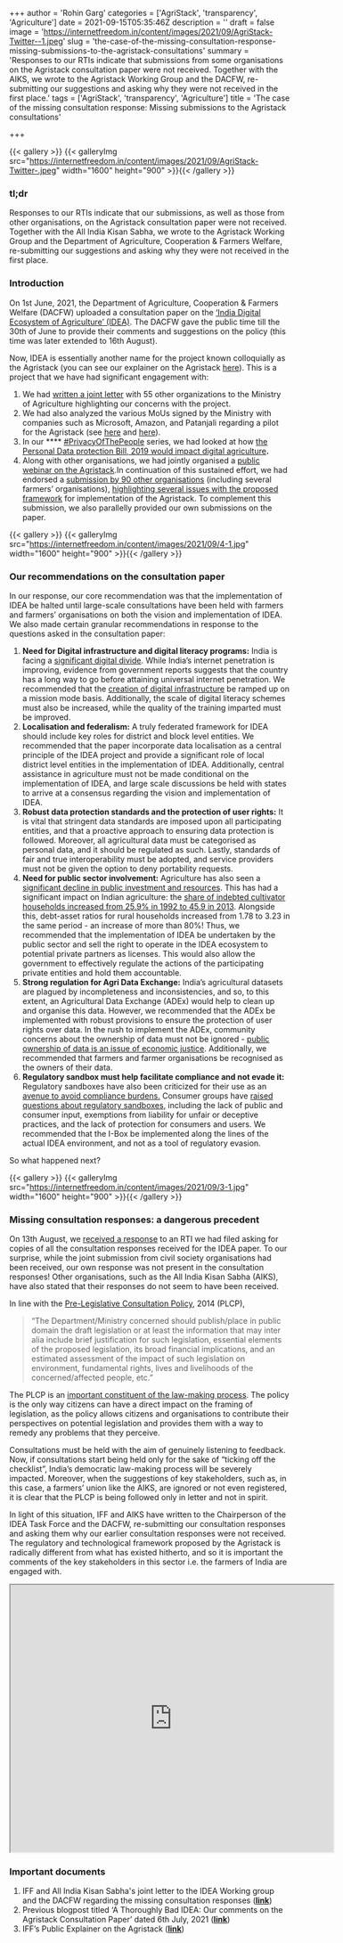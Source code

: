 +++
author = 'Rohin Garg'
categories = ['AgriStack', 'transparency', 'Agriculture']
date = 2021-09-15T05:35:46Z
description = ''
draft = false
image = 'https://internetfreedom.in/content/images/2021/09/AgriStack-Twitter--1.jpeg'
slug = 'the-case-of-the-missing-consultation-response-missing-submissions-to-the-agristack-consultations'
summary = 'Responses to our RTIs indicate that submissions from some organisations on the Agristack consultation paper were not received. Together with the AIKS, we wrote to the Agristack Working Group and the DACFW, re-submitting our suggestions and asking why they were not received in the first place.'
tags = ['AgriStack', 'transparency', 'Agriculture']
title = 'The case of the missing consultation response: Missing submissions to the Agristack consultations'

+++


{{< gallery >}}
{{< galleryImg  src="https://internetfreedom.in/content/images/2021/09/AgriStack-Twitter-.jpeg" width="1600" height="900" >}}{{< /gallery >}}

>>>> <form><script src="https://checkout.razorpay.com/v1/payment-button.js" data-payment_button_id="pl_HLkgeWGQLMuddp" async> </script> </form>

### tl;dr

Responses to our RTIs indicate that our submissions, as well as those from other organisations, on the Agristack consultation paper were not received. Together with the All India Kisan Sabha, we wrote to the Agristack Working Group and the Department of Agriculture, Cooperation & Farmers Welfare, re-submitting our suggestions and asking why they were not received in the first place.

### Introduction

On 1st June, 2021, the Department of Agriculture, Cooperation & Farmers Welfare (DACFW) uploaded a consultation paper on the [‘India Digital Ecosystem of Agriculture’ (IDEA)](https://agricoop.nic.in/en/consultationpaper). The DACFW gave the public time till the 30th of June to provide their comments and suggestions on the policy (this time was later extended to 16th August).

Now, IDEA is essentially another name for the project known colloquially as the Agristack (you can see our explainer on the Agristack [here](https://internetfreedom.in/the-agristack-a-primer/)). This is a project that we have had significant engagement with:

1. We had [written a joint letter](https://internetfreedom.in/joint-letter-to-the-agriculture-minister/) with 55 other organizations to the Ministry of Agriculture highlighting our concerns with the project.
2. We had also analyzed the various MoUs signed by the Ministry with companies such as Microsoft, Amazon, and Patanjali regarding a pilot for the Agristack (see [here](https://internetfreedom.in/revealed-ministry-of-agricultures-mou-with-microsoft-on-the-agristack-urgent-need-for-transparency-and-consultation/) and [here](https://internetfreedom.in/mous-for-nothing-and-data-for-free-4-new-mous-signed-between-the-ministry-of-agriculture-and-private-companies-including-amazon-and-patanjali/)).
3. In our **** [#PrivacyOfThePeople](https://internetfreedom.in/tag/privacyofthepeople/) series, we had looked at how [the Personal Data protection Bill, 2019 would impact digital agriculture](https://internetfreedom.in/privacy-of-the-people-agristack-and-farmer-issues/)**.**
4. Along with other organisations, we had jointly organised a [public webinar on the Agristack](https://www.youtube.com/watch?v=kpk7N9Guq2g).In continuation of this sustained effort, we had endorsed a [submission by 90 other organisations](https://www.kisanswaraj.in/2021/06/30/civil-society-response-on-gois-idea-consultation-paper-on-digitisation-in-indian-agriculture/) (including several farmers’ organisations), [highlighting several issues with the proposed framework](https://www.downtoearth.org.in/news/agriculture/privacy-concerns-no-consultation-farmer-and-digital-rights-groups-write-to-centre-on-agristack-77711) for implementation of the Agristack. To complement this submission, we also parallelly provided our own submissions on the paper.

{{< gallery >}}
{{< galleryImg  src="https://internetfreedom.in/content/images/2021/09/4-1.jpg" width="1600" height="900" >}}{{< /gallery >}}

### Our recommendations on the consultation paper

In our response, our core recommendation was that the implementation of IDEA be halted until large-scale consultations have been held with farmers and farmers’ organisations on both the vision and implementation of IDEA. We also made certain granular recommendations in response to the questions asked in the consultation paper:

1. **Need for Digital infrastructure and digital literacy programs:** India is facing a [significant digital divide](https://internetfreedom.in/improving-internet-access-an-explainer/). While India’s internet penetration is improving, evidence from government reports suggests that the country has a long way to go before attaining universal internet penetration. We recommended that the [creation of digital infrastructure](https://internetfreedom.in/improving-internet-access-an-explainer/) be ramped up on a mission mode basis. Additionally, the scale of digital literacy schemes must also be increased, while the quality of the training imparted must be improved.
2. **Localisation and federalism:** A truly federated framework for IDEA should include key roles for district and block level entities. We recommended that the paper incorporate data localisation as a central principle of the IDEA project and provide a significant role of local district level entities in the implementation of IDEA. Additionally, central assistance in agriculture must not be made conditional on the implementation of IDEA, and large scale discussions be held with states to arrive at a consensus regarding the vision and implementation of IDEA.
3. **Robust data protection standards and the protection of user rights:** It is vital that stringent data standards are imposed upon all participating entities, and that a proactive approach to ensuring data protection is followed. Moreover, all agricultural data must be categorised as personal data, and it should be regulated as such. Lastly, standards of fair and true interoperability must be adopted, and service providers must not be given the option to deny portability requests.
4. **Need for public sector involvement:** Agriculture has also seen a [significant decline in public investment and resources](https://www.rbi.org.in/scripts/bs_viewcontent.aspx?Id=1911). This has had a significant impact on Indian agriculture: the [share of indebted cultivator households increased from 25.9% in 1992 to 45.9 in 2013](http://mospi.nic.in/sites/default/files/publication_reports/KI_70_18.2_19dec14.pdf?download=1). Alongside this, debt-asset ratios for rural households increased from 1.78 to 3.23 in the same period - an increase of more than 80%! Thus, we recommended that the implementation of IDEA be undertaken by the public sector and sell the right to operate in the IDEA ecosystem to potential private partners as licenses. This would also allow the government to effectively regulate the actions of the participating private entities and hold them accountable.
5. **Strong regulation for Agri Data Exchange:** India’s agricultural datasets are plagued by incompleteness and inconsistencies, and so, to this extent, an Agricultural Data Exchange (ADEx) would help to clean up and organise this data. However, we recommended that the ADEx be implemented with robust provisions to ensure the protection of user rights over data. In the rush to implement the ADEx, community concerns about the ownership of data must not be ignored - [public ownership of data is an issue of economic justice](https://link.springer.com/article/10.1057/s41301-019-00212-5). Additionally, we recommended that farmers and farmer organisations be recognised as the owners of their data.
6. **Regulatory sandbox must help facilitate compliance and not evade it:** Regulatory sandboxes have also been criticized for their use as an [avenue to avoid compliance burdens.](https://www.ft.com/content/3d551ae2-9691-3dd8-901f-c22c22667e3b) Consumer groups have [raised questions about regulatory sandboxes](https://www.ft.com/content/3d551ae2-9691-3dd8-901f-c22c22667e3b), including the lack of public and consumer input, exemptions from liability for unfair or deceptive practices, and the lack of protection for consumers and users. We recommended that the I-Box be implemented along the lines of the actual IDEA environment, and not as a tool of regulatory evasion.

So what happened next?

{{< gallery >}}
{{< galleryImg  src="https://internetfreedom.in/content/images/2021/09/3-1.jpg" width="1600" height="900" >}}{{< /gallery >}}

### Missing consultation responses: a dangerous precedent

On 13th August, we [received a response](https://drive.google.com/file/d/1Fx-e1AWZ24jQcqUC1UK9_EPtddc0jNxu/view) to an RTI we had filed asking for copies of all the consultation responses received for the IDEA paper. To our surprise, while the joint submission from civil society organisations had been received, our own response was not present in the consultation responses! Other organisations, such as the All India Kisan Sabha (AIKS), have also stated that their responses do not seem to have been received.

In line with the [Pre-Legislative Consultation Policy](https://legislative.gov.in/documents/pre-legislative-consultation-policy), 2014 (PLCP),

> “The Department/Ministry concerned should publish/place in public domain the draft legislation or at least the information that may inter alia include brief justification for such legislation, essential elements of the proposed legislation, its broad financial implications, and an estimated assessment of the impact of such legislation on environment, fundamental rights, lives and livelihoods of the concerned/affected people, etc.”

The PLCP is an [important constituent of the law-making process](https://www.thebetterindia.com/246776/draft-bill-india-how-to-object-comment-prelegislative-consultation-policy-explainer-civis-democracy-public-consultation/). The policy is the only way citizens can have a direct impact on the framing of legislation, as the policy allows citizens and organisations to contribute their perspectives on potential legislation and provides them with a way to remedy any problems that they perceive.

Consultations must be held with the aim of genuinely listening to feedback. Now, if consultations start being held only for the sake of “ticking off the checklist”, India’s democratic law-making process will be severely impacted. Moreover, when the suggestions of key stakeholders, such as, in this case, a farmers’ union like the AIKS, are ignored or not even registered, it is clear that the PLCP is being followed only in letter and not in spirit.

In light of this situation, IFF and AIKS have written to the Chairperson of the IDEA Task Force and the DACFW, re-submitting our consultation responses and asking them why our earlier consultation responses were not received. The regulatory and technological framework proposed by the Agristack is radically different from what has existed hitherto, and so it is important the comments of the key stakeholders in this sector i.e. the farmers of India are engaged with.

<iframe src="https://drive.google.com/file/d/1QYRasPogsOCo5eWZH3XMQ-elvBN5KRmy/preview" width="580" height="480"></iframe>

### Important documents

1. IFF and All India Kisan Sabha's joint letter to the IDEA Working group and the DACFW regarding the missing consultation responses (**[link](https://drive.google.com/file/d/1QpF0qTv7UHquBAHctMEsH9-_09dJXNKD/view?usp=sharing)**)
2. Previous blogpost titled ‘A Thoroughly Bad IDEA: Our comments on the Agristack Consultation Paper’ dated 6th July, 2021 (**[link](https://internetfreedom.in/iff-response-to-the-idea-paper-on-agristack/)**)
3. IFF’s Public Explainer on the Agristack (**[link](https://drive.google.com/file/d/1XC7EyKRQy6VzvvYJ2cswBu0irW8gWGvE/view?usp=sharing)**)

> > > <form><script src="https://cdn.razorpay.com/static/widget/subscription-button.js" data-subscription_button_id="pl_HLk5qU1K35hmPH" data-button_theme="brand-color" async> </script> </form>

















